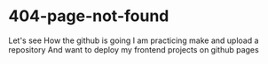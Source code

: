 # 404-page-not-found

Let's see 
How the github is going
I am practicing make and upload a repository
And want to deploy my frontend projects on github pages
